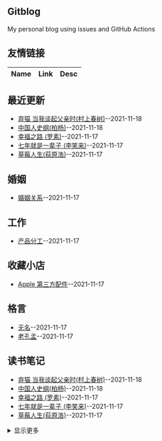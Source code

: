 ## Gitblog
My personal blog using issues and GitHub Actions
## 友情链接
| Name | Link | Desc | 
 | ---- | ---- | ---- |
## 最近更新
- [弃猫 当我谈起父亲时(村上春树)](https://github.com/Luckyyyyyyy/phh-blog/issues/33)--2021-11-18
- [中国人史纲(柏杨)](https://github.com/Luckyyyyyyy/phh-blog/issues/32)--2021-11-18
- [幸福之路 (罗素)](https://github.com/Luckyyyyyyy/phh-blog/issues/30)--2021-11-17
- [七年就是一辈子 (李笑来)](https://github.com/Luckyyyyyyy/phh-blog/issues/29)--2021-11-17
- [草莓人生(荻原浩)](https://github.com/Luckyyyyyyy/phh-blog/issues/28)--2021-11-17
## 婚姻
- [婚姻关系](https://github.com/Luckyyyyyyy/phh-blog/issues/9)--2021-11-17
## 工作
- [产品分工](https://github.com/Luckyyyyyyy/phh-blog/issues/13)--2021-11-17
## 收藏小店
- [Apple 第三方配件](https://github.com/Luckyyyyyyy/phh-blog/issues/6)--2021-11-17
## 格言
- [无名](https://github.com/Luckyyyyyyy/phh-blog/issues/8)--2021-11-17
- [老孔孟](https://github.com/Luckyyyyyyy/phh-blog/issues/7)--2021-11-17
## 读书笔记
- [弃猫 当我谈起父亲时(村上春树)](https://github.com/Luckyyyyyyy/phh-blog/issues/33)--2021-11-18
- [中国人史纲(柏杨)](https://github.com/Luckyyyyyyy/phh-blog/issues/32)--2021-11-18
- [幸福之路 (罗素)](https://github.com/Luckyyyyyyy/phh-blog/issues/30)--2021-11-17
- [七年就是一辈子 (李笑来)](https://github.com/Luckyyyyyyy/phh-blog/issues/29)--2021-11-17
- [草莓人生(荻原浩)](https://github.com/Luckyyyyyyy/phh-blog/issues/28)--2021-11-17
<details><summary>显示更多</summary>

- [腾讯传1998—2016(吴晓波)](https://github.com/Luckyyyyyyy/phh-blog/issues/27)--2021-11-17
- [硅谷钢铁侠：埃隆·马斯克的冒险人生((美)阿什利·万斯)](https://github.com/Luckyyyyyyy/phh-blog/issues/26)--2021-11-17
- [道德经说什么 (韩鹏杰)](https://github.com/Luckyyyyyyy/phh-blog/issues/25)--2021-11-17
- [圆圈正义(罗翔)](https://github.com/Luckyyyyyyy/phh-blog/issues/24)--2021-11-17
- [华杉讲透《论语》](https://github.com/Luckyyyyyyy/phh-blog/issues/23)--2021-11-17
- [向上生长(九边)](https://github.com/Luckyyyyyyy/phh-blog/issues/22)--2021-11-17
- [少有人走的路1：心智成熟的旅程 (斯科特·派克)](https://github.com/Luckyyyyyyy/phh-blog/issues/21)--2021-11-17
- [中国式的情与爱 (武志红)](https://github.com/Luckyyyyyyy/phh-blog/issues/20)--2021-11-17
- [读就上瘾的中国史(温伯陵)](https://github.com/Luckyyyyyyy/phh-blog/issues/19)--2021-11-17
- [向前一步(谢丽尔·桑德伯格)](https://github.com/Luckyyyyyyy/phh-blog/issues/18)--2021-11-17
- [失控(KK系列) (凯文•凯利)](https://github.com/Luckyyyyyyy/phh-blog/issues/17)--2021-11-17
- [忘记书名1](https://github.com/Luckyyyyyyy/phh-blog/issues/16)--2021-11-17
- [一年顶十年（剽悍一只猫）](https://github.com/Luckyyyyyyy/phh-blog/issues/15)--2021-11-17
- [了凡四训](https://github.com/Luckyyyyyyy/phh-blog/issues/14)--2021-11-17
- [《情绳》-简媜](https://github.com/Luckyyyyyyy/phh-blog/issues/12)--2021-11-17
- [基督山伯爵](https://github.com/Luckyyyyyyy/phh-blog/issues/11)--2021-11-17
- [费曼学习法](https://github.com/Luckyyyyyyy/phh-blog/issues/10)--2021-11-17
- [刘墉. 我不是教你诈](https://github.com/Luckyyyyyyy/phh-blog/issues/5)--2021-11-17
</details>

